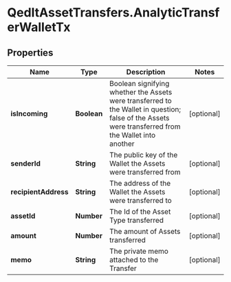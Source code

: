 # QedItAssetTransfers.AnalyticTransferWalletTx

## Properties
Name | Type | Description | Notes
------------ | ------------- | ------------- | -------------
**isIncoming** | **Boolean** | Boolean signifying whether the Assets were transferred to the Wallet in question; false of the Assets were transferred from the Wallet into another | [optional] 
**senderId** | **String** | The public key of the Wallet the Assets were transferred from | [optional] 
**recipientAddress** | **String** | The address of the Wallet the Assets were transferred to | [optional] 
**assetId** | **Number** | The Id of the Asset Type transferred | [optional] 
**amount** | **Number** | The amount of Assets transferred | [optional] 
**memo** | **String** | The private memo attached to the Transfer | [optional] 


